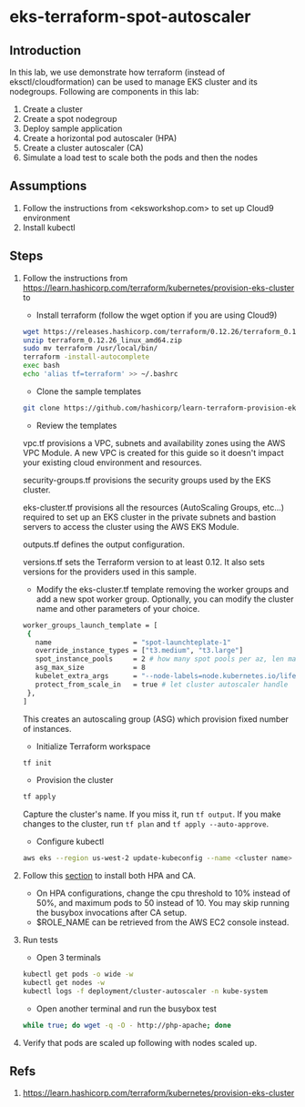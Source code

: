 # eks-terraform-spot-autoscaler

## Introduction

In this lab, we use demonstrate how terraform (instead of eksctl/cloudformation) can be used to manage EKS cluster and its nodegroups. Following are components in this lab:

1. Create a cluster
1. Create a spot nodegroup
1. Deploy sample application
1. Create a horizontal pod autoscaler (HPA)
1. Create a cluster autoscaler (CA)
1. Simulate a load test to scale both the pods and then the nodes

## Assumptions

1. Follow the instructions from <eksworkshop.com> to set up Cloud9 environment
1. Install kubectl

## Steps

1. Follow the instructions from <https://learn.hashicorp.com/terraform/kubernetes/provision-eks-cluster> to
   * Install terraform (follow the wget option if you are using Cloud9)

   ```bash
   wget https://releases.hashicorp.com/terraform/0.12.26/terraform_0.12.26_linux_amd64.zip
   unzip terraform_0.12.26_linux_amd64.zip
   sudo mv terraform /usr/local/bin/
   terraform -install-autocomplete
   exec bash
   echo 'alias tf=terraform' >> ~/.bashrc
   ```

   * Clone the sample templates

   ```bash
   git clone https://github.com/hashicorp/learn-terraform-provision-eks-cluster
   ```

   * Review the templates

   vpc.tf provisions a VPC, subnets and availability zones using the AWS VPC Module. A new VPC is created for this guide so it doesn't impact your existing cloud environment and resources.

   security-groups.tf provisions the security groups used by the EKS cluster.

   eks-cluster.tf provisions all the resources (AutoScaling Groups, etc...) required to set up an EKS cluster in the private subnets and bastion servers to access the cluster using the AWS EKS Module.

   outputs.tf defines the output configuration.

   versions.tf sets the Terraform version to at least 0.12. It also sets versions for the providers used in this sample.

   * Modify the eks-cluster.tf template removing the worker groups and add a new spot worker group. Optionally, you can modify the cluster name and other parameters of your choice.

   ```bash
   worker_groups_launch_template = [
    {
      name                    = "spot-launchteplate-1"
      override_instance_types = ["t3.medium", "t3.large"]
      spot_instance_pools     = 2 # how many spot pools per az, len matches instances types len
      asg_max_size            = 8
      kubelet_extra_args      = "--node-labels=node.kubernetes.io/lifecycle=spot"
      protect_from_scale_in   = true # let cluster autoscaler handle
    },
   ]
   ```

   This creates an autoscaling group (ASG) which provision fixed number of instances.

   * Initialize Terraform workspace

   ```bash
   tf init
   ```

   * Provision the cluster

   ```bash
   tf apply
   ```

   Capture the cluster's name. If you miss it, run `tf output`. If you make changes to the cluster, run `tf plan` and `tf apply --auto-approve`.

   * Configure kubectl

   ```bash
   aws eks --region us-west-2 update-kubeconfig --name <cluster name>
   ```

1. Follow this [section](https://eksworkshop.com/beginner/080_scaling/) to install both HPA and CA.

   * On HPA configurations, change the cpu threshold to 10% instead of 50%, and maximum pods to 50 instead of 10. You may skip running the busybox invocations after CA setup.
   * $ROLE_NAME can be retrieved from the AWS EC2 console instead.

1. Run tests

   * Open 3 terminals

   ```bash
   kubectl get pods -o wide -w
   kubectl get nodes -w
   kubectl logs -f deployment/cluster-autoscaler -n kube-system
   ```

   * Open another terminal and run the busybox test

   ```bash
   while true; do wget -q -O - http://php-apache; done
   ```

1. Verify that pods are scaled up following with nodes scaled up.

## Refs

1. <https://learn.hashicorp.com/terraform/kubernetes/provision-eks-cluster>
